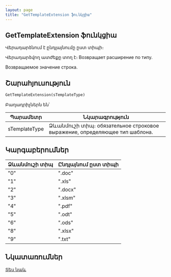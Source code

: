 ```yaml
---
layout: page
title: "GetTemplateExtension ֆունկցիա"
---
```

    
## GetTemplateExtension ֆունկցիա


Վերադարձնում է ընդլայնումը ըստ տիպի։

Վերադարձվող ատժեքը տող է։ 
Возвращает расширение по типу.

Возвращаемое значение строка.

    
## Շարահյուսություն

```vb
GetTemplateExtension(sTemplateType)
```

Բաղադրիչներն են՝


| Պարամետր | Նկարագրություն |
|--|--|
| sTemplateType | Ձևանմուշի տիպ։ обязательное строковое выражение, определяющее тип шаблона. |



## Կարգաբերումներ


| Ձևանմուշի տիպ | Ընդլայնում ըստ տիպի |
|--|--|
| "0" | ".doc" |
| "1" | ".xls" |
| "2" | ".docx" |
| "3" | ".xlsm" |
| "4" | ".pdf" |
| "5" | ".odt" |
| "6" | ".ods" |
| "8" | ".xlsx" |
| "9" | ".txt" |



## Նկատառումներ


[Տես նաև](../../functions.html)

